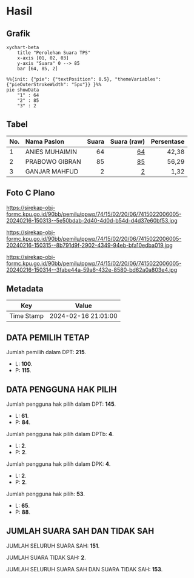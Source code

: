 # Hasil

## Grafik

```mermaid
xychart-beta
    title "Perolehan Suara TPS"
    x-axis [01, 02, 03]
    y-axis "Suara" 0 --> 85
    bar [64, 85, 2]
```

```mermaid
%%{init: {"pie": {"textPosition": 0.5}, "themeVariables": {"pieOuterStrokeWidth": "5px"}} }%%
pie showData
    "1" : 64
    "2" : 85
    "3" : 2
```

## Tabel

| No. | Nama Paslon    | Suara | Suara (raw) | Persentase |
|:--- |:-------------- | -----:| -----------:| ----------:|
| 1   | ANIES MUHAIMIN | 64    | [64][p-1]   | 42,38      |
| 2   | PRABOWO GIBRAN | 85    | [85][p-2]   | 56,29      |
| 3   | GANJAR MAHFUD  | 2     | [2][p-3]    | 1,32       |


[p-1]: https://github.com/gigit-pemilu/pemilu-2024-74-sulawesi-tenggara/blob/main/pilpres/hitung-suara/sub/74-sulawesi-tenggara/sub/15-buton-selatan/sub/02-sampolawa/sub/2006-gunung-sejuk/sub/005-tps/sub/paslon-1.txt
[p-2]: https://github.com/gigit-pemilu/pemilu-2024-74-sulawesi-tenggara/blob/main/pilpres/hitung-suara/sub/74-sulawesi-tenggara/sub/15-buton-selatan/sub/02-sampolawa/sub/2006-gunung-sejuk/sub/005-tps/sub/paslon-2.txt
[p-3]: https://github.com/gigit-pemilu/pemilu-2024-74-sulawesi-tenggara/blob/main/pilpres/hitung-suara/sub/74-sulawesi-tenggara/sub/15-buton-selatan/sub/02-sampolawa/sub/2006-gunung-sejuk/sub/005-tps/sub/paslon-3.txt

## Foto C Plano

https://sirekap-obj-formc.kpu.go.id/90bb/pemilu/ppwp/74/15/02/20/06/7415022006005-20240216-150313--5e50bdab-2d40-4d0d-b54d-d4d37e60bf53.jpg

https://sirekap-obj-formc.kpu.go.id/90bb/pemilu/ppwp/74/15/02/20/06/7415022006005-20240216-150315--8b791d9f-2902-4349-94eb-bfa10edba019.jpg

https://sirekap-obj-formc.kpu.go.id/90bb/pemilu/ppwp/74/15/02/20/06/7415022006005-20240216-150314--3fabe44a-59a6-432e-8580-bd62a0a803e4.jpg


## Metadata

| Key        | Value               |
| ---------- | ------------------- |
| Time Stamp | 2024-02-16 21:01:00 |


## DATA PEMILIH TETAP

Jumlah pemilih dalam DPT: **215**.
 * L: **100**.
 * P: **115**.

## DATA PENGGUNA HAK PILIH

Jumlah pengguna hak pilih dalam DPT: **145**.
 * L: **61**.
 * P: **84**.

Jumlah pengguna hak pilih dalam DPTb: **4**.
 * L: **2**.
 * P: **2**.

Jumlah pengguna hak pilih dalam DPK: **4**.
 * L: **2**.
 * P: **2**.

Jumlah pengguna hak pilih: **53**.
 * L: **65**.
 * P: **88**.

## JUMLAH SUARA SAH DAN TIDAK SAH

JUMLAH SELURUH SUARA SAH: **151**.

JUMLAH SUARA TIDAK SAH: **2**.

JUMLAH SELURUH SUARA SAH DAN SUARA TIDAK SAH: **153**.


